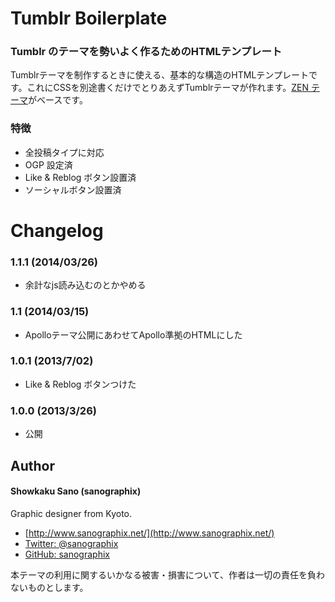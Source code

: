 # Tumblr Boilerplate

### Tumblr のテーマを勢いよく作るためのHTMLテンプレート

Tumblrテーマを制作するときに使える、基本的な構造のHTMLテンプレートです。これにCSSを別途書くだけでとりあえずTumblrテーマが作れます。[ZEN テーマ](http://sanographix.github.com/tumblr/zen/)がベースです。

### 特徴

* 全投稿タイプに対応
* OGP 設定済
* Like & Reblog ボタン設置済
* ソーシャルボタン設置済


# Changelog

### 1.1.1 (2014/03/26)

* 余計なjs読み込むのとかやめる

### 1.1 (2014/03/15)

* Apolloテーマ公開にあわせてApollo準拠のHTMLにした

### 1.0.1 (2013/7/02)

* Like & Reblog ボタンつけた

### 1.0.0 (2013/3/26)

* 公開


## Author

#### Showkaku Sano (sanographix)

Graphic designer from Kyoto.

* [http://www.sanographix.net/](http://www.sanographix.net/)
* [Twitter: @sanographix](https://twitter.com/sanographix)
* [GitHub: sanographix](https://github.com/sanographix)

本テーマの利用に関するいかなる被害・損害について、作者は一切の責任を負わないものとします。
